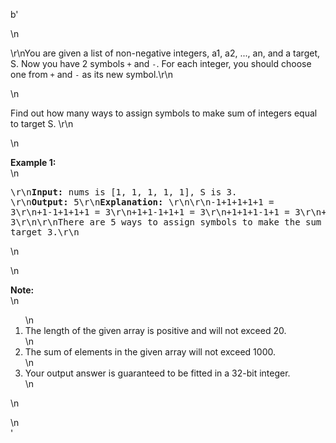 b'<div class="question-description">\n<p><p>\r\nYou are given a list of non-negative integers, a1, a2, ..., an, and a target, S. Now you have 2 symbols <code>+</code> and <code>-</code>. For each integer, you should choose one from <code>+</code> and <code>-</code> as its new symbol.\r\n</p>\n<p>Find out how many ways to assign symbols to make sum of integers equal to target S.  \r\n</p>\n<p><b>Example 1:</b><br/>\n<pre>\r\n<b>Input:</b> nums is [1, 1, 1, 1, 1], S is 3. \r\n<b>Output:</b> 5\r\n<b>Explanation:</b> \r\n\r\n-1+1+1+1+1 = 3\r\n+1-1+1+1+1 = 3\r\n+1+1-1+1+1 = 3\r\n+1+1+1-1+1 = 3\r\n+1+1+1+1-1 = 3\r\n\r\nThere are 5 ways to assign symbols to make the sum of nums be target 3.\r\n</pre>\n</p>\n<p><b>Note:</b><br/>\n<ol>\n<li>The length of the given array is positive and will not exceed 20. </li>\n<li>The sum of elements in the given array will not exceed 1000.</li>\n<li>Your output answer is guaranteed to be fitted in a 32-bit integer.</li>\n</ol>\n</p></p>\n</div>'